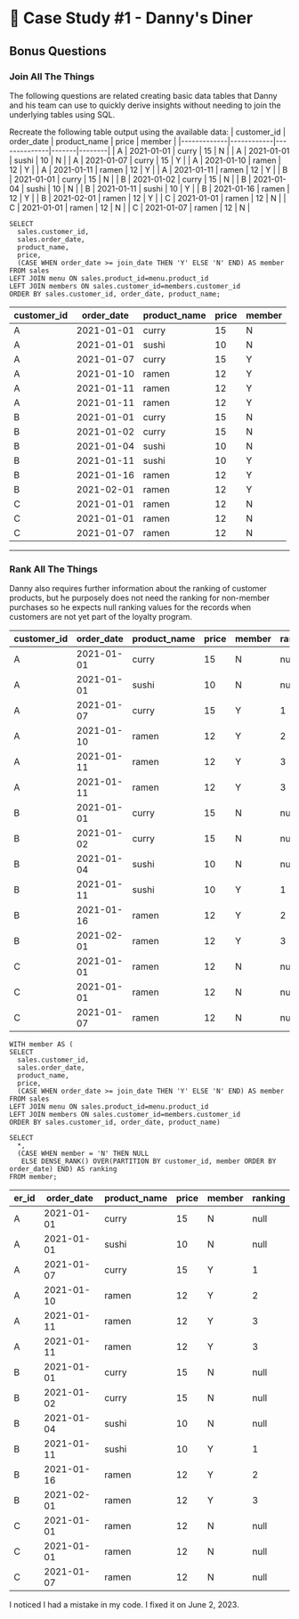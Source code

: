 # 🍜 Case Study #1 - Danny's Diner
## Bonus Questions
### Join All The Things
The following questions are related creating basic data tables that Danny and his team can use to quickly derive insights without needing to join the underlying tables using SQL.

Recreate the following table output using the available data:
| customer_id | order_date | product_name | price | member |
|-------------|------------|--------------|-------|--------|
| A           | 2021-01-01 | curry        | 15    | N      |
| A           | 2021-01-01 | sushi        | 10    | N      |
| A           | 2021-01-07 | curry        | 15    | Y      |
| A           | 2021-01-10 | ramen        | 12    | Y      |
| A           | 2021-01-11 | ramen        | 12    | Y      |
| A           | 2021-01-11 | ramen        | 12    | Y      |
| B           | 2021-01-01 | curry        | 15    | N      |
| B           | 2021-01-02 | curry        | 15    | N      |
| B           | 2021-01-04 | sushi        | 10    | N      |
| B           | 2021-01-11 | sushi        | 10    | Y      |
| B           | 2021-01-16 | ramen        | 12    | Y      |
| B           | 2021-02-01 | ramen        | 12    | Y      |
| C           | 2021-01-01 | ramen        | 12    | N      |
| C           | 2021-01-01 | ramen        | 12    | N      |
| C           | 2021-01-07 | ramen        | 12    | N      |

```TSQL
SELECT 
  sales.customer_id,
  sales.order_date,
  product_name,
  price,
  (CASE WHEN order_date >= join_date THEN 'Y' ELSE 'N' END) AS member
FROM sales
LEFT JOIN menu ON sales.product_id=menu.product_id
LEFT JOIN members ON sales.customer_id=members.customer_id
ORDER BY sales.customer_id, order_date, product_name;
```

| customer_id | order_date | product_name | price | member |
|-------------|------------|--------------|-------|--------|
| A           | 2021-01-01 | curry        | 15    | N      |
| A           | 2021-01-01 | sushi        | 10    | N      |
| A           | 2021-01-07 | curry        | 15    | Y      |
| A           | 2021-01-10 | ramen        | 12    | Y      |
| A           | 2021-01-11 | ramen        | 12    | Y      |
| A           | 2021-01-11 | ramen        | 12    | Y      |
| B           | 2021-01-01 | curry        | 15    | N      |
| B           | 2021-01-02 | curry        | 15    | N      |
| B           | 2021-01-04 | sushi        | 10    | N      |
| B           | 2021-01-11 | sushi        | 10    | Y      |
| B           | 2021-01-16 | ramen        | 12    | Y      |
| B           | 2021-02-01 | ramen        | 12    | Y      |
| C           | 2021-01-01 | ramen        | 12    | N      |
| C           | 2021-01-01 | ramen        | 12    | N      |
| C           | 2021-01-07 | ramen        | 12    | N      |

---
### Rank All The Things
Danny also requires further information about the ranking of customer products, but he purposely does not need the ranking for non-member purchases so he expects null ranking values for the records when customers are not yet part of the loyalty program.

| customer_id | order_date | product_name | price | member | ranking |
|-------|------------|--------------|-------|--------|---------|
| A     | 2021-01-01 | curry        | 15    | N      | null    |
| A     | 2021-01-01 | sushi        | 10    | N      | null    |
| A     | 2021-01-07 | curry        | 15    | Y      | 1       |
| A     | 2021-01-10 | ramen        | 12    | Y      | 2       |
| A     | 2021-01-11 | ramen        | 12    | Y      | 3       |
| A     | 2021-01-11 | ramen        | 12    | Y      | 3       |
| B     | 2021-01-01 | curry        | 15    | N      | null    |
| B     | 2021-01-02 | curry        | 15    | N      | null    |
| B     | 2021-01-04 | sushi        | 10    | N      | null    |
| B     | 2021-01-11 | sushi        | 10    | Y      | 1       |
| B     | 2021-01-16 | ramen        | 12    | Y      | 2       |
| B     | 2021-02-01 | ramen        | 12    | Y      | 3       |
| C     | 2021-01-01 | ramen        | 12    | N      | null    |
| C     | 2021-01-01 | ramen        | 12    | N      | null    |
| C     | 2021-01-07 | ramen        | 12    | N      | null    |

```TSQL
WITH member AS (
SELECT 
  sales.customer_id,
  sales.order_date,
  product_name,
  price,
  (CASE WHEN order_date >= join_date THEN 'Y' ELSE 'N' END) AS member
FROM sales
LEFT JOIN menu ON sales.product_id=menu.product_id
LEFT JOIN members ON sales.customer_id=members.customer_id
ORDER BY sales.customer_id, order_date, product_name)

SELECT 
  *,
  (CASE WHEN member = 'N' THEN NULL
   ELSE DENSE_RANK() OVER(PARTITION BY customer_id, member ORDER BY order_date) END) AS ranking
FROM member;
```

| er_id | order_date | product_name | price | member | ranking |
|-------|------------|--------------|-------|--------|---------|
| A     | 2021-01-01 | curry        | 15    | N      | null    |
| A     | 2021-01-01 | sushi        | 10    | N      | null    |
| A     | 2021-01-07 | curry        | 15    | Y      | 1       |
| A     | 2021-01-10 | ramen        | 12    | Y      | 2       |
| A     | 2021-01-11 | ramen        | 12    | Y      | 3       |
| A     | 2021-01-11 | ramen        | 12    | Y      | 3       |
| B     | 2021-01-01 | curry        | 15    | N      | null    |
| B     | 2021-01-02 | curry        | 15    | N      | null    |
| B     | 2021-01-04 | sushi        | 10    | N      | null    |
| B     | 2021-01-11 | sushi        | 10    | Y      | 1       |
| B     | 2021-01-16 | ramen        | 12    | Y      | 2       |
| B     | 2021-02-01 | ramen        | 12    | Y      | 3       |
| C     | 2021-01-01 | ramen        | 12    | N      | null    |
| C     | 2021-01-01 | ramen        | 12    | N      | null    |
| C     | 2021-01-07 | ramen        | 12    | N      | null    |

I noticed I had a mistake in my code.
I fixed it on June 2, 2023.
